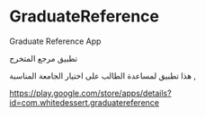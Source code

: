 GraduateReference
=================

Graduate Reference App

تطبيق مرجع المتخرج

هذا تطبيق لمساعدة الطالب على اختيار الجامعة المناسبة ,

https://play.google.com/store/apps/details?id=com.whitedessert.graduatereference
